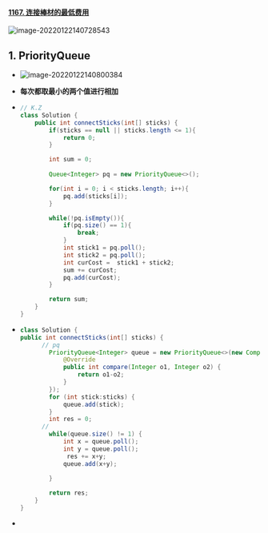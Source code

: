 #### [1167. 连接棒材的最低费用](https://leetcode-cn.com/problems/minimum-cost-to-connect-sticks/)

![image-20220122140728543](https://raw.githubusercontent.com/TWDH/Leetcode-From-Zero/pictures/img/image-20220122140728543.png)

## 1. PriorityQueue

- ![image-20220122140800384](https://raw.githubusercontent.com/TWDH/Leetcode-From-Zero/pictures/img/image-20220122140800384.png)

- **每次都取最小的两个值进行相加**

- ```java
  // K.Z
  class Solution {
      public int connectSticks(int[] sticks) {
          if(sticks == null || sticks.length <= 1){
              return 0;
          }
  
          int sum = 0;
          
          Queue<Integer> pq = new PriorityQueue<>();
  
          for(int i = 0; i < sticks.length; i++){
              pq.add(sticks[i]);
          }
  
          while(!pq.isEmpty()){
              if(pq.size() == 1){
                  break;
              }
              int stick1 = pq.poll();
              int stick2 = pq.poll();
              int curCost =  stick1 + stick2;
              sum += curCost; 
              pq.add(curCost);
          }
  
          return sum;
      }
  }
  ```

- ```java
  class Solution {
  public int connectSticks(int[] sticks) {
      	// pq
          PriorityQueue<Integer> queue = new PriorityQueue<>(new Comparator<Integer>() {
              @Override
              public int compare(Integer o1, Integer o2) {
                  return o1-o2;
              }
          });
          for (int stick:sticks) {
              queue.add(stick);
          }
          int res = 0;
  		// 
          while(queue.size() != 1) {
              int x = queue.poll();
              int y = queue.poll();
               res += x+y;
              queue.add(x+y);
              
          }
  
          return res;
      }
  }
  ```

- 

